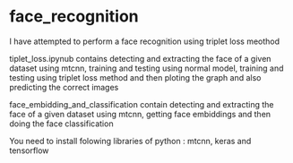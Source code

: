 # face_recognition

I have attempted to perform a face recognition using triplet loss meothod

tiplet_loss.ipynub contains detecting and extracting the face of a given dataset using mtcnn, training and testing using normal model, training and testing using triplet loss method and then ploting the graph and also predicting the correct images

face_embidding_and_classification contain detecting and extracting the face of a given dataset using mtcnn, getting face embiddings and then doing the face classification

You need to install folowing libraries of python : mtcnn, keras and tensorflow
